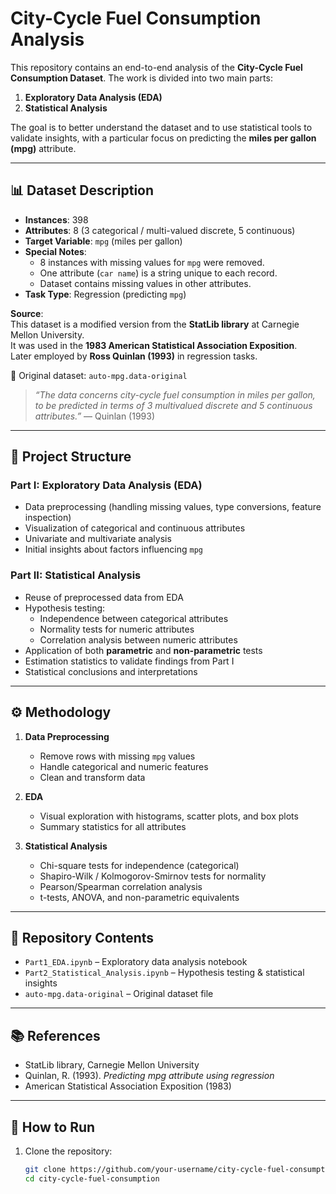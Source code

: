 # City-Cycle Fuel Consumption Analysis  

This repository contains an end-to-end analysis of the **City-Cycle Fuel Consumption Dataset**. The work is divided into two main parts:  

1. **Exploratory Data Analysis (EDA)**  
2. **Statistical Analysis**  

The goal is to better understand the dataset and to use statistical tools to validate insights, with a particular focus on predicting the **miles per gallon (mpg)** attribute.  

---

## 📊 Dataset Description  

- **Instances**: 398  
- **Attributes**: 8 (3 categorical / multi-valued discrete, 5 continuous)  
- **Target Variable**: `mpg` (miles per gallon)  
- **Special Notes**:  
  - 8 instances with missing values for `mpg` were removed.  
  - One attribute (`car name`) is a string unique to each record.  
  - Dataset contains missing values in other attributes.  
- **Task Type**: Regression (predicting `mpg`)  

**Source**:  
This dataset is a modified version from the **StatLib library** at Carnegie Mellon University.  
It was used in the **1983 American Statistical Association Exposition**.  
Later employed by **Ross Quinlan (1993)** in regression tasks.  

📂 Original dataset: `auto-mpg.data-original`  

> *“The data concerns city-cycle fuel consumption in miles per gallon, to be predicted in terms of 3 multivalued discrete and 5 continuous attributes.”* — Quinlan (1993)  

---

## 🧭 Project Structure  

### Part I: Exploratory Data Analysis (EDA)  
- Data preprocessing (handling missing values, type conversions, feature inspection)  
- Visualization of categorical and continuous attributes  
- Univariate and multivariate analysis  
- Initial insights about factors influencing `mpg`  

### Part II: Statistical Analysis  
- Reuse of preprocessed data from EDA  
- Hypothesis testing:  
  - Independence between categorical attributes  
  - Normality tests for numeric attributes  
  - Correlation analysis between numeric attributes  
- Application of both **parametric** and **non-parametric** tests  
- Estimation statistics to validate findings from Part I  
- Statistical conclusions and interpretations  

---

## ⚙️ Methodology  

1. **Data Preprocessing**  
   - Remove rows with missing `mpg` values  
   - Handle categorical and numeric features  
   - Clean and transform data  

2. **EDA**  
   - Visual exploration with histograms, scatter plots, and box plots  
   - Summary statistics for all attributes  

3. **Statistical Analysis**  
   - Chi-square tests for independence (categorical)  
   - Shapiro-Wilk / Kolmogorov-Smirnov tests for normality  
   - Pearson/Spearman correlation analysis  
   - t-tests, ANOVA, and non-parametric equivalents  

---

## 📂 Repository Contents  

- `Part1_EDA.ipynb` – Exploratory data analysis notebook  
- `Part2_Statistical_Analysis.ipynb` – Hypothesis testing & statistical insights  
- `auto-mpg.data-original` – Original dataset file  

---

## 📚 References  

- StatLib library, Carnegie Mellon University  
- Quinlan, R. (1993). *Predicting mpg attribute using regression*  
- American Statistical Association Exposition (1983)  

---

## 🚀 How to Run  

1. Clone the repository:  
   ```bash
   git clone https://github.com/your-username/city-cycle-fuel-consumption.git
   cd city-cycle-fuel-consumption
